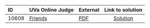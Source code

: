 | ID | UVa Online Judge | External | Link to solution |
|:---|:---|:---|:---:|
| 10608 | [Friends](https://onlinejudge.org/index.php?option=com_onlinejudge&Itemid=8&category=24&page=show_problem&problem=1549) | [PDF](https://onlinejudge.org/external/106/10608.pdf) | [Solution](https://github.com/versenyi98/uva-solutions/tree/main/solutions/10608%20-%20Friends)|
